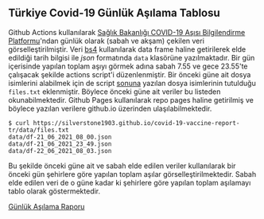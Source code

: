 ## Türkiye Covid-19 Günlük Aşılama Tablosu

Github Actions kullanılarak [Sağlık Bakanlığı COVID-19 Aşısı Bilgilendirme Platformu](https://covid19asi.saglik.gov.tr/)'ndan günlük olarak (sabah ve akşam) çekilen veri görselleştirilmiştir. Veri [bs4](https://github.com/silverstone1903/covid-19-vaccine-report-tr/blob/main/run.py) kullanılarak data frame haline getirilerek elde edildiği tarih bilgisi ile *json* formatında `data` klasörüne yazılmaktadır. Bir gün içerisinde yapılan toplam aşıyı görmek adına sabah 7.55 ve gece 23.55'te çalışacak şekilde actions script'i düzenlenmiştir. Bir önceki güne ait dosya isimlerini alabilmek için de script [sonuna](https://github.com/silverstone1903/covid-19-vaccine-report-tr/blob/main/run.py#L58) yazılan dosya isimlerinin tutulduğu `files.txt` eklenmiştir. Böylece önceki güne ait veriler bu listeden okunabilmektedir. Github Pages kullanılarak repo pages haline getirilmiş ve böylece yazılan verilere github.io üzerinden ulaşılabilmektedir. 


```
$ curl https://silverstone1903.github.io/covid-19-vaccine-report-tr/data/files.txt
data/df-21_06_2021_08_00.json
data/df-21_06_2021_23_49.json
data/df-22_06_2021_08_03.json
```

Bu şekilde önceki güne ait ve sabah elde edilen veriler kullanılarak bir önceki gün şehirlere göre yapılan toplam aşılar görselleştirilmektedir. Sabah elde edilen veri de o güne kadar ki şehirlere göre yapılan toplam aşılamayı tablo olarak göstermektedir.

[Günlük Aşılama Raporu](https://silverstone1903.github.io/daily-covid19-data-table/tables/Covid19AsiTurkiye.html)

